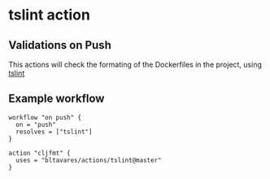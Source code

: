 # tslint action

## Validations on Push

This actions will check the formating of the Dockerfiles in the project,
using [tslint](https://github.com/palantir/tslint)

## Example workflow

```hcl
workflow "on push" {
  on = "push"
  resolves = ["tslint"]
}

action "cljfmt" {
  uses = "bltavares/actions/tslint@master"
}
```

